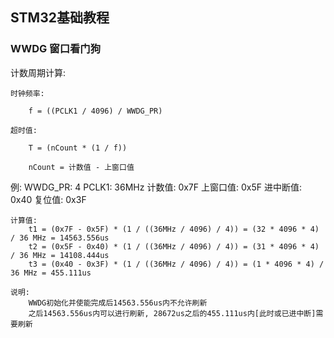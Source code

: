 ## STM32基础教程

### WWDG 窗口看门狗


计数周期计算:

	时钟频率:

		f = ((PCLK1 / 4096) / WWDG_PR)
	
	超时值:
		
		T = (nCount * (1 / f))
		
		nCount = 计数值 - 上窗口值
		
例:
	WWDG_PR: 4
	PCLK1: 36MHz
	计数值: 0x7F
	上窗口值: 0x5F
	进中断值: 0x40
	复位值: 0x3F
	
	计算值:
		t1 = (0x7F - 0x5F) * (1 / ((36MHz / 4096) / 4)) = (32 * 4096 * 4) / 36 MHz = 14563.556us
		t2 = (0x5F - 0x40) * (1 / ((36MHz / 4096) / 4)) = (31 * 4096 * 4) / 36 MHz = 14108.444us
		t3 = (0x40 - 0x3F) * (1 / ((36MHz / 4096) / 4)) = (1 * 4096 * 4) / 36 MHz = 455.111us
		
	说明:
		WWDG初始化并使能完成后14563.556us内不允许刷新
		之后14563.556us内可以进行刷新, 28672us之后的455.111us内[此时或已进中断]需要刷新


